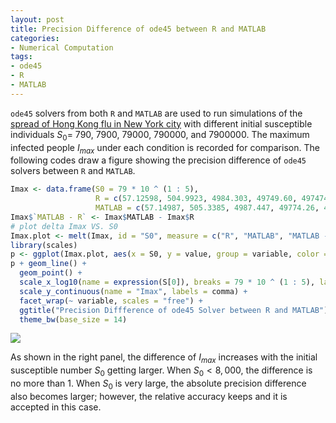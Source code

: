 ```yaml
---
layout: post
title: Precision Difference of ode45 between R and MATLAB
categories:
- Numerical Computation
tags:
- ode45
- R
- MATLAB
---
```


`ode45` solvers from both `R` and `MATLAB` are used to run simulations of the [spread of Hong Kong flu in New York city](https://www.math.duke.edu//education/ccp/materials/diffcalc/sir/sir1.html) with different initial susceptible individuals $S_0 =$ 790, 7900, 79000, 790000, and 7900000. The maximum infected people $I_{max}$ under each condition is recorded for comparison. The following codes draw a figure showing the precision difference of `ode45` solvers between `R` and `MATLAB`.

```{.r .numberLines}
Imax <- data.frame(S0 = 79 * 10 ^ (1 : 5), 
                   R = c(57.12598, 504.9923, 4984.303, 49749.60, 497474.2), 
                   MATLAB = c(57.14987, 505.3385, 4987.447, 49774.26, 497552.2))
Imax$`MATLAB - R` <- Imax$MATLAB - Imax$R
# plot delta Imax VS. S0
Imax.plot <- melt(Imax, id = "S0", measure = c("R", "MATLAB", "MATLAB - R"))
library(scales)
p <- ggplot(Imax.plot, aes(x = S0, y = value, group = variable, color = variable))
p + geom_line() + 
  geom_point() + 
  scale_x_log10(name = expression(S[0]), breaks = 79 * 10 ^ (1 : 5), labels = comma) + 
  scale_y_continuous(name = "Imax", labels = comma) + 
  facet_wrap(~ variable, scales = "free") + 
  ggtitle("Precision Diffference of ode45 Solver between R and MATLAB") + 
  theme_bw(base_size = 14)
```

![](http://tonytsai.name/materials/RK4SIR_files/figure-html/unnamed-chunk-21-1.png) 

As shown in the right panel, the difference of $I_{max}$ increases with the initial susceptible number $S_0$ getting larger. When $S_0 < 8,000$, the difference is no more than 1. When $S_0$ is very large, the absolute precision difference also becomes larger; however, the relative accuracy keeps and it is accepted in this case.